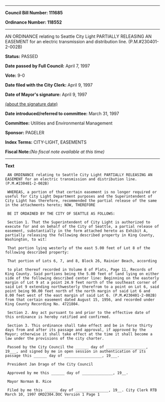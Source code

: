 

********

**Council Bill Number: 111685**
   
**Ordinance Number: 118552**
********

 AN ORDINANCE relating to Seattle City Light PARTIALLY RELEASING AN EASEMENT for an electric transmission and distribution line. (P.M.#230401-2-002B)

**Status:** PASSED
   
**Date passed by Full Council:** April 7, 1997
   
**Vote:** 9-0
   
**Date filed with the City Clerk:** April 9, 1997
   
**Date of Mayor's signature:** April 9, 1997
   
[(about the signature date)](/~public/approvaldate.htm)
   
   
   
**Date introduced/referred to committee:** March 31, 1997
   
**Committee:** Utilities and Environmental Management
   
**Sponsor:** PAGELER
   
   
**Index Terms:** CITY-LIGHT, EASEMENTS

**Fiscal Note:**_(No fiscal note available at this time)_

********

**Text**
   
```
 AN ORDINANCE relating to Seattle City Light PARTIALLY RELEASING AN EASEMENT for an electric transmission and distribution line. (P.M.#230401-2-002B)

 WHEREAS, a portion of that certain easement is no longer required or useful for City Light Department purposes and the Superintendent of City Light has therefore, recommended the partial release of the same in the attachments hereto; NOW, THEREFORE

 BE IT ORDAINED BY THE CITY OF SEATTLE AS FOLLOWS:

 Section 1. That the Superintendent of City Light is authorized to execute for and on behalf of the City of Seattle, a partial release of easement, substantially in the form attached hereto as Exhibit A, partially releasing the following described property in King County, Washington, to wit:

 That portion lying westerly of the east 5.00 feet of Lot 8 of the following described property:

 That portion of Lots 6, 7, and 8, Block 26, Rainier Beach, according

 to plat thereof recorded in Volume 8 of Plats, Page 11, Records of King County. Said portions being the 5.00 feet of land lying on either side of the following described center line: Beginning on the easterly margin of Lot 9 at a point 24.9 feet north of the southeast corner of said Lot 9 extending northwesterly therefrom to a point on Lot 6, said point being 90.00 feet north of the north margin of said Lot 6 and 8.00 feet west of the east margin of said Lot 6. (P.M.#230401-2-002B) from that certain easement dated August 15, 1956, and recorded under King County Recording No. 4721804.

 Section 2. Any act pursuant to and prior to the effective date of this ordinance is hereby ratified and confirmed.

 Section 3. This ordinance shall take effect and be in force thirty days from and after its passage and approval, if approved by the Mayor; otherwise it shall take effect at the time it shall become a law under the provisions of the city charter.

 Passed by the City Council the ______ day of __________________, 19___, and signed by me in open session in authentication of its passage this ______ day of _________________, 19___.

 President Jan Drago of the City Council

 Approved by me this ______ day of ______________, 19__.

 Mayor Norman B. Rice

 Filed by me this ______ day of _______________, 19__. City Clerk RTB March 10, 1997 ORD2304.DOC Version 1 Page 1

```
